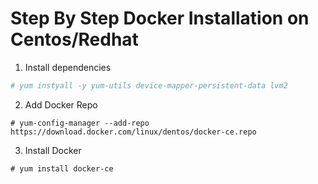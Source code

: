 # Step By Step Docker Installation on Centos/Redhat

1. Install dependencies
```bash
# yum instyall -y yum-utils device-mapper-persistent-data lvm2
```
2. Add Docker Repo 
```
# yum-config-manager --add-repo https://download.docker.com/linux/dentos/docker-ce.repo
```

3. Install Docker
```
# yum install docker-ce
```
